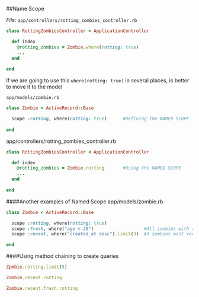 ##Name Scope

_File_: `app/controllers/rotting_zombies_controller.rb`

```ruby
class RottingZombiesController < ApplicationController

  def index
    @rotting_zombies = Zombie.where(rotting: true)
    ...
  end
  
end
```

If we are going to use this `where(rotting: true)` in several places, is better to move it to the model

`app/models/zombie.rb`
```ruby
class Zombie < ActiveRecord::Base

  scope :rotting, where(rotting: true)      #Defining the NAMED SCOPE
  
end
```

app/controllers/rotting_zombies_controller.rb
```ruby
class RottingZombiesController < ApplicationController

  def index
    @rotting_zombies = Zombie.rotting       #Using the NAMED SCOPE
    ...
  end
  
end
```

####Another examples of Named Scope
app/models/zombie.rb
```ruby
class Zombie < ActiveRecord::Base

  scope :rotting, where(rotting: true)
  scope :fresh, where("age < 20")                   #All zombies with age of 20 or lower
  scope :recent, where("created_at desc").limit(3)  #3 zombies most reciented

end
```

####Using method chaining to create queries

```ruby
Zpmbie.rotting.limit(5)

Zombie.recent.rotting

Zombie.recent.fresh.rotting
```



